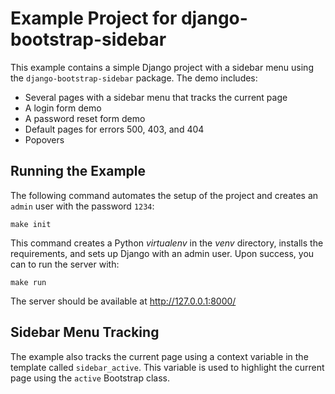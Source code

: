 # Example Project for django-bootstrap-sidebar

This example contains a simple Django project with a sidebar menu using the
`django-bootstrap-sidebar` package. The demo includes:

- Several pages with a sidebar menu that tracks the current page
- A login form demo
- A password reset form demo
- Default pages for errors 500, 403, and 404
- Popovers

## Running the Example

The following command automates the setup of the project and creates an `admin`
user with the password `1234`:

    make init

This command creates a Python *virtualenv* in the *venv* directory, installs the
requirements, and sets up Django with an admin user. Upon success, you can to
run the server with:

    make run

The server should be available at http://127.0.0.1:8000/

## Sidebar Menu Tracking

The example also tracks the current page using a context variable in the
template called `sidebar_active`. This variable is used to highlight the current
page using the `active` Bootstrap class.